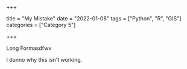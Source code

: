 +++

title = "My Mistake"
date = "2022-01-08"
tags = ["Python", "R", "GIS"]
categories = ["Category 5"]

+++

Long Formasdfwv  



I dunno why this isn't working. 